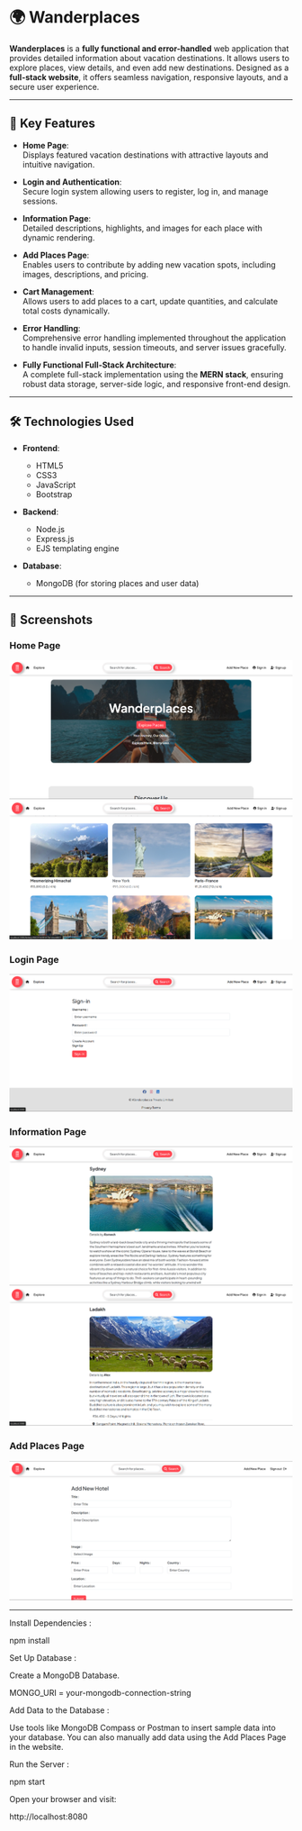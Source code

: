 # 🌍 Wanderplaces

**Wanderplaces** is a **fully functional and error-handled** web application that provides detailed information about vacation destinations. It allows users to explore places, view details, and even add new destinations. Designed as a **full-stack website**, it offers seamless navigation, responsive layouts, and a secure user experience.  

---

## 🌟 **Key Features**

- **Home Page**:  
  Displays featured vacation destinations with attractive layouts and intuitive navigation.  

- **Login and Authentication**:  
  Secure login system allowing users to register, log in, and manage sessions.  

- **Information Page**:  
  Detailed descriptions, highlights, and images for each place with dynamic rendering.  

- **Add Places Page**:  
  Enables users to contribute by adding new vacation spots, including images, descriptions, and pricing.  

- **Cart Management**:  
  Allows users to add places to a cart, update quantities, and calculate total costs dynamically.  

- **Error Handling**:  
  Comprehensive error handling implemented throughout the application to handle invalid inputs, session timeouts, and server issues gracefully.  

- **Fully Functional Full-Stack Architecture**:  
  A complete full-stack implementation using the **MERN stack**, ensuring robust data storage, server-side logic, and responsive front-end design.  

---

## 🛠️ **Technologies Used**

- **Frontend**:  
  - HTML5  
  - CSS3  
  - JavaScript  
  - Bootstrap  

- **Backend**:  
  - Node.js  
  - Express.js  
  - EJS templating engine  

- **Database**:  
  - MongoDB (for storing places and user data)  

---

## 🚀 **Screenshots**

### Home Page  
![Home Page](/public/images/home_page.png)  
![Home Page](/public/images/Explore_page.png)  


### Login Page  
![Login Page](/public/images/signin_page.png)  

### Information Page  
![Information Page](/public/images/information_page.png) 
![Information Page](/public/images/information_page2.png) 


### Add Places Page  
![Add Places Page](/public/images/addplace_page.png)  

---


Install Dependencies :

npm install

Set Up Database :

Create a MongoDB Database.

MONGO_URI = your-mongodb-connection-string

Add Data to the Database :

Use tools like MongoDB Compass or Postman to insert sample data into your database.
You can also manually add data using the Add Places Page in the website.

Run the Server :

npm start

Open your browser and visit:

http://localhost:8080
